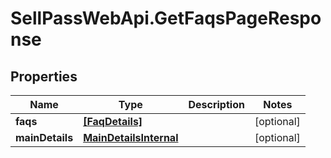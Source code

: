 # SellPassWebApi.GetFaqsPageResponse

## Properties

Name | Type | Description | Notes
------------ | ------------- | ------------- | -------------
**faqs** | [**[FaqDetails]**](FaqDetails.md) |  | [optional] 
**mainDetails** | [**MainDetailsInternal**](MainDetailsInternal.md) |  | [optional] 


